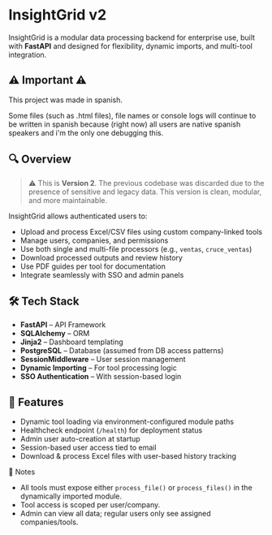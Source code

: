 # InsightGrid v2

InsightGrid is a modular data processing backend for enterprise use, built with **FastAPI** and designed for flexibility, dynamic imports, and multi-tool integration.

## ⚠️ Important ⚠️ 

This project was made in spanish.

Some files (such as .html files), file names or console logs will continue to be written in spanish because (right now) all users are native spanish speakers and i'm the only one debugging this.

## 🔍 Overview

> ⚠️ This is **Version 2**. The previous codebase was discarded due to the presence of sensitive and legacy data. This version is clean, modular, and more maintainable.

InsightGrid allows authenticated users to:

- Upload and process Excel/CSV files using custom company-linked tools
- Manage users, companies, and permissions
- Use both single and multi-file processors (e.g., `ventas`, `cruce_ventas`)
- Download processed outputs and review history
- Use PDF guides per tool for documentation
- Integrate seamlessly with SSO and admin panels

## 🛠 Tech Stack

- **FastAPI** – API Framework
- **SQLAlchemy** – ORM
- **Jinja2** – Dashboard templating
- **PostgreSQL** – Database (assumed from DB access patterns)
- **SessionMiddleware** – User session management
- **Dynamic Importing** – For tool processing logic
- **SSO Authentication** – With session-based login

## 📁 Features

- Dynamic tool loading via environment-configured module paths
- Healthcheck endpoint (`/health`) for deployment status
- Admin user auto-creation at startup
- Session-based user access tied to email
- Download & process Excel files with user-based history tracking

🧩 Notes
- All tools must expose either `process_file()` or `process_files()` in the dynamically imported module.
- Tool access is scoped per user/company.
- Admin can view all data; regular users only see assigned companies/tools.
